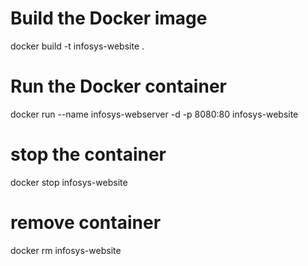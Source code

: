 # Build the Docker image
docker build -t infosys-website  .

# Run the Docker container
docker run --name infosys-webserver -d -p 8080:80 infosys-website 

# stop the container
docker stop infosys-website

# remove container
docker rm infosys-website

